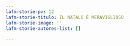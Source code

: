 ```yaml
---
lafm-storie-pv: 12
lafm-storie-titulo: IL NATALO È MERAVIGLIOSO
lafm-storie-image: ''
lafm-storie-autores-list: []

---
```

